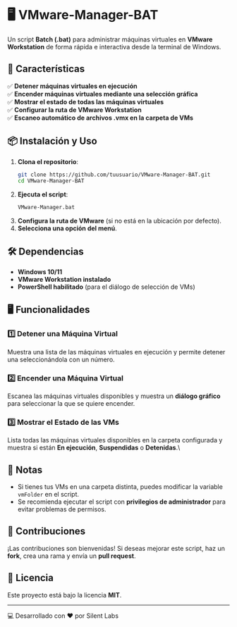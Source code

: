 # 🖥️ VMware-Manager-BAT

Un script **Batch (.bat)** para administrar máquinas virtuales en **VMware Workstation** de forma rápida e interactiva desde la terminal de Windows.

## 🚀 Características

✅ **Detener máquinas virtuales en ejecución**\
✅ **Encender máquinas virtuales mediante una selección gráfica**\
✅ **Mostrar el estado de todas las máquinas virtuales**\
✅ **Configurar la ruta de VMware Workstation**\
✅ **Escaneo automático de archivos .vmx en la carpeta de VMs**

## 📦 Instalación y Uso

1. **Clona el repositorio**:
   ```sh
   git clone https://github.com/tuusuario/VMware-Manager-BAT.git
   cd VMware-Manager-BAT
   ```
2. **Ejecuta el script**:
   ```sh
   VMware-Manager.bat
   ```
3. **Configura la ruta de VMware** (si no está en la ubicación por defecto).
4. **Selecciona una opción del menú**.

## 🛠️ Dependencias

- **Windows 10/11**
- **VMware Workstation instalado**
- **PowerShell habilitado** (para el diálogo de selección de VMs)

## 🖥️ Funcionalidades

### 1️⃣ **Detener una Máquina Virtual**

Muestra una lista de las máquinas virtuales en ejecución y permite detener una seleccionándola con un número.

### 2️⃣ **Encender una Máquina Virtual**

Escanea las máquinas virtuales disponibles y muestra un **diálogo gráfico** para seleccionar la que se quiere encender.

### 3️⃣ **Mostrar el Estado de las VMs**

Lista todas las máquinas virtuales disponibles en la carpeta configurada y muestra si están **En ejecución**, **Suspendidas** o **Detenidas**.\


## 📌 Notas

- Si tienes tus VMs en una carpeta distinta, puedes modificar la variable `vmFolder` en el script.
- Se recomienda ejecutar el script con **privilegios de administrador** para evitar problemas de permisos.

## 🤝 Contribuciones

¡Las contribuciones son bienvenidas! Si deseas mejorar este script, haz un **fork**, crea una rama y envía un **pull request**.

## 📜 Licencia

Este proyecto está bajo la licencia **MIT**.

---

💻 Desarrollado con ❤️ por Silent Labs

